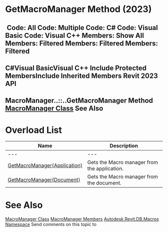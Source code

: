 # GetMacroManager Method (2023)

﻿
 Code: All Code: Multiple Code: C# Code: Visual Basic Code: Visual C++  Members: Show All Members: Filtered Members: Filtered Members: Filtered   
---  
C#Visual BasicVisual C++
Include Protected MembersInclude Inherited Members
Revit 2023 API  
---  
MacroManager..::..GetMacroManager Method   
[MacroManager Class](49eb4b8a-ae13-95e7-fef4-11347bbb67d3.md "MacroManager Class") See Also  
---  
# Overload List
| Name | Description |
| --- | --- |
| --- | --- | --- |
| [GetMacroManager(Application)](b4f96c52-afc8-6b22-186b-8e485d0ea7c1.md "GetMacroManager Method \(Application\)") | Gets the Macro manager from the application. |
| [GetMacroManager(Document)](e230f53e-de22-47e0-4539-5bf5ba88e473.md "GetMacroManager Method \(Document\)") | Gets the Macro manager from the document. |

# See Also
[MacroManager Class](49eb4b8a-ae13-95e7-fef4-11347bbb67d3.md "MacroManager Class")
[MacroManager Members](99acdde0-eb08-c89c-12ae-e3aca246cd75.md "MacroManager Members")
[Autodesk.Revit.DB.Macros Namespace](8b8f9876-f4c2-abff-fc5b-79e337d84e01.md "Autodesk.Revit.DB.Macros Namespace")
Send comments on this topic to 